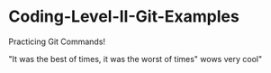 # Coding-Level-II-Git-Examples
Practicing Git Commands!


"It was the best of times, it was the worst of times"
wows very cool"